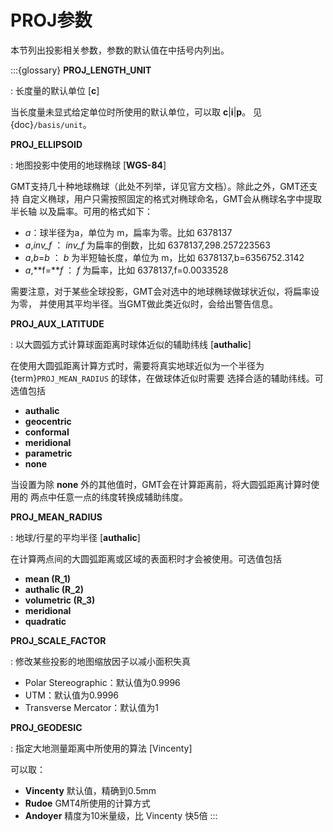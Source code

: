 # PROJ参数

本节列出投影相关参数，参数的默认值在中括号内列出。

:::{glossary}
**PROJ_LENGTH_UNIT**

: 长度量的默认单位 \[**c**\]

  当长度量未显式给定单位时所使用的默认单位，可以取 **c**|**i**|**p**。
  见 {doc}`/basis/unit`。

**PROJ_ELLIPSOID**

: 地图投影中使用的地球椭球 \[**WGS-84**\]

  GMT支持几十种地球椭球（此处不列举，详见官方文档）。除此之外，GMT还支持
  自定义椭球，用户只需按照固定的格式对椭球命名，GMT会从椭球名字中提取半长轴
  以及扁率。可用的格式如下：

  - *a*：球半径为a，单位为 m，扁率为零。比如 6378137
  - *a*,*inv_f* ： *inv_f* 为扁率的倒数，比如 6378137,298.257223563
  - *a*,*b*=*b* ： *b* 为半短轴长度，单位为 m，比如 6378137,b=6356752.3142
  - *a*,**f=***f* ： *f* 为扁率，比如 6378137,f=0.0033528

  需要注意，对于某些全球投影，GMT会对选中的地球椭球做球状近似，将扁率设为零，
  并使用其平均半径。当GMT做此类近似时，会给出警告信息。

**PROJ_AUX_LATITUDE**

: 以大圆弧方式计算球面距离时球体近似的辅助纬线 \[**authalic**\]

  在使用大圆弧距离计算方式时，需要将真实地球近似为一个半径为
  {term}`PROJ_MEAN_RADIUS` 的球体，在做球体近似时需要
  选择合适的辅助纬线。可选值包括

  - **authalic**
  - **geocentric**
  - **conformal**
  - **meridional**
  - **parametric**
  - **none**

  当设置为除 **none** 外的其他值时，GMT会在计算距离前，将大圆弧距离计算时使用的
  两点中任意一点的纬度转换成辅助纬度。

**PROJ_MEAN_RADIUS**

: 地球/行星的平均半径 \[**authalic**\]

  在计算两点间的大圆弧距离或区域的表面积时才会被使用。可选值包括

  - **mean (R_1)**
  - **authalic (R_2)**
  - **volumetric (R_3)**
  - **meridional**
  - **quadratic**

**PROJ_SCALE_FACTOR**

: 修改某些投影的地图缩放因子以减小面积失真

  - Polar Stereographic：默认值为0.9996
  - UTM：默认值为0.9996
  - Transverse Mercator：默认值为1

**PROJ_GEODESIC**

: 指定大地测量距离中所使用的算法 \[Vincenty\]

  可以取：

  - **Vincenty** 默认值，精确到0.5mm
  - **Rudoe** GMT4所使用的计算方式
  - **Andoyer** 精度为10米量级，比 Vincenty 快5倍
:::
